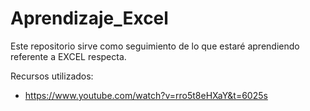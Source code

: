 # Aprendizaje_Excel
Este repositorio sirve como seguimiento de lo que estaré aprendiendo referente a EXCEL respecta.

Recursos utilizados:
* https://www.youtube.com/watch?v=rro5t8eHXaY&t=6025s
